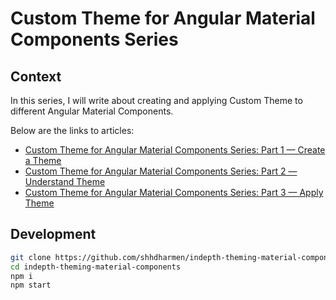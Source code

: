 # Custom Theme for Angular Material Components Series

## Context

In this series, I will write about creating and applying Custom Theme to different Angular Material Components.

Below are the links to articles:

- [Custom Theme for Angular Material Components Series: Part 1 — Create a Theme](#)
- [Custom Theme for Angular Material Components Series: Part 2 — Understand Theme](#)
- [Custom Theme for Angular Material Components Series: Part 3 — Apply Theme](#)

## Development

```bash
git clone https://github.com/shhdharmen/indepth-theming-material-components.git
cd indepth-theming-material-components
npm i
npm start
```
